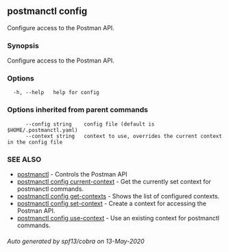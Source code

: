 ## postmanctl config

Configure access to the Postman API.

### Synopsis

Configure access to the Postman API.

### Options

```
  -h, --help   help for config
```

### Options inherited from parent commands

```
      --config string    config file (default is $HOME/.postmanctl.yaml)
      --context string   context to use, overrides the current context in the config file
```

### SEE ALSO

* [postmanctl](postmanctl.md)	 - Controls the Postman API
* [postmanctl config current-context](postmanctl_config_current-context.md)	 - Get the currently set context for postmanctl commands.
* [postmanctl config get-contexts](postmanctl_config_get-contexts.md)	 - Shows the list of configured contexts.
* [postmanctl config set-context](postmanctl_config_set-context.md)	 - Create a context for accessing the Postman API.
* [postmanctl config use-context](postmanctl_config_use-context.md)	 - Use an existing context for postmanctl commands.

###### Auto generated by spf13/cobra on 13-May-2020
